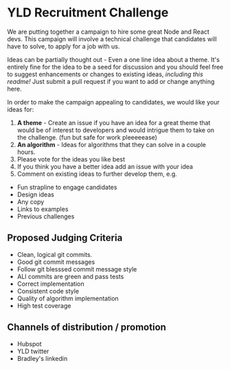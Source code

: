 # YLD Recruitment Challenge

We are putting together a campaign to hire some great Node and React devs. This
campaign will involve a technical challenge that candidates will have to solve,
to apply for a job with us.  

Ideas can be partially thought out - Even a one line idea about a theme. It's
entirely fine for the idea to be a seed for discussion and you should feel free
to suggest enhancements or changes to existing ideas, *including this readme!*
Just submit a pull request if you want to add or change anything here.

In order to make the campaign appealing to candidates, we would like your 
ideas for:

1. **A theme** - Create an issue if you have an idea for a great theme that would 
be of interest to developers and would intrigue them to take on the challenge. 
(fun but safe for work pleeeeease)
2. **An algorithm** - Ideas for algorithms that they can solve in a couple hours.
3. Please vote for the ideas you like best
4. If you think you have a better idea add an issue with your idea
5. Comment on existing ideas to further develop them, e.g.
 * Fun strapline to engage candidates
 * Design ideas
 * Any copy
 * Links to examples
 * Previous challenges

## Proposed Judging Criteria

* Clean, logical git commits.
* Good git commit messages
* Follow git blesssed commit message style
* ALl commits are green and pass tests
* Correct implementation
* Consistent code style
* Quality of algorithm implementation
* High test coverage

## Channels of distribution / promotion

* Hubspot
* YLD twitter
* Bradley's linkedin

